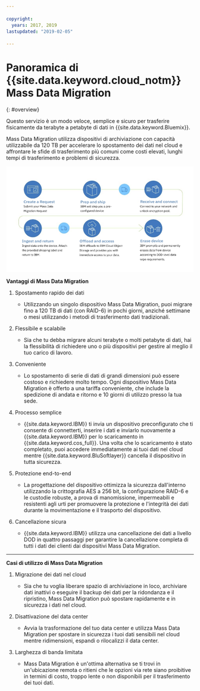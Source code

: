 ```yaml
---

copyright:
  years: 2017, 2019
lastupdated: "2019-02-05"

---
```



# Panoramica di {{site.data.keyword.cloud_notm}} Mass Data Migration
{: #overview}

Questo servizio è un modo veloce, semplice e sicuro per trasferire fisicamente da terabyte a petabyte di dati in {{site.data.keyword.Bluemix}}.

Mass Data Migration utilizza dispositivi di archiviazione con capacità utilizzabile da 120 TB per accelerare lo spostamento dei dati nel cloud e affrontare le sfide di trasferimento più comuni come costi elevati, lunghi tempi di trasferimento e problemi di sicurezza.

![Flusso del processo di Mass Data Migration](/images/MDMSWorkflow.png)

**Vantaggi di Mass Data Migration**

1. Spostamento rapido dei dati
    - Utilizzando un singolo dispositivo Mass Data Migration, puoi migrare fino a 120 TB di dati (con RAID-6) in pochi giorni, anziché settimane o mesi utilizzando i metodi di trasferimento dati tradizionali.

2. Flessibile e scalabile
    - Sia che tu debba migrare alcuni terabyte o molti petabyte di dati, hai la flessibilità di richiedere uno o più dispositivi per gestire al meglio il tuo carico di lavoro.

3. Conveniente
    - Lo spostamento di serie di dati di grandi dimensioni può essere costoso e richiedere molto tempo. Ogni dispositivo Mass Data Migration è offerto a una tariffa conveniente, che include la spedizione di andata e ritorno e 10 giorni di utilizzo presso la tua sede.

4. Processo semplice
    - {{site.data.keyword.IBM}} ti invia un dispositivo preconfigurato che ti consente di connetterti, inserire i dati e inviarlo nuovamente a {{site.data.keyword.IBM}} per lo scaricamento in {{site.data.keyword.cos_full}}. Una volta che lo scaricamento è stato completato, puoi accedere immediatamente ai tuoi dati nel cloud mentre {{site.data.keyword.BluSoftlayer}} cancella il dispositivo in tutta sicurezza.

5. Protezione end-to-end
    - La progettazione del dispositivo ottimizza la sicurezza dall'interno utilizzando la crittografia AES a 256 bit, la configurazione RAID-6 e le custodie robuste, a prova di manomissione, impermeabili e resistenti agli urti per promuovere la protezione e l'integrità dei dati durante la movimentazione e il trasporto del dispositivo.

6. Cancellazione sicura
    - {{site.data.keyword.IBM}} utilizza una cancellazione dei dati a livello DOD in quattro passaggi per garantire la cancellazione completa di tutti i dati dei clienti dai dispositivi Mass Data Migration.


<hr>


**Casi di utilizzo di Mass Data Migration**
1. Migrazione dei dati nel cloud
    - Sia che tu voglia liberare spazio di archiviazione in loco, archiviare dati inattivi o eseguire il backup dei dati per la ridondanza e il ripristino, Mass Data Migration può spostare rapidamente e in sicurezza i dati nel cloud.

2. Disattivazione del data center
    - Avvia la trasformazione del tuo data center e utilizza Mass Data Migration per spostare in sicurezza i tuoi dati sensibili nel cloud mentre ridimensioni, espandi o rilocalizzi il data center.

3. Larghezza di banda limitata
    - Mass Data Migration è un'ottima alternativa se ti trovi in un'ubicazione remota o ritieni che le opzioni via rete siano proibitive in termini di costo, troppo lente o non disponibili per il trasferimento dei tuoi dati.
